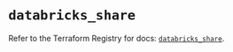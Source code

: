 # `databricks_share`

Refer to the Terraform Registry for docs: [`databricks_share`](https://registry.terraform.io/providers/databricks/databricks/1.37.1/docs/resources/share).
